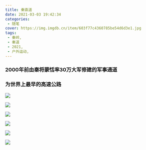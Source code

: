 ```yaml
---
title: 秦直道
date: 2021-03-03 19:42:34
categories:  
 - 随笔
cover: https://img.imgdb.cn/item/603f77c4360785be54d6d3e1.jpg
tags:  
 - 秦岭,
 - 秦道
 - 2021,
 - 户外运动,
---
```


### 2000年前由秦将蒙恬率30万大军修建的军事通道 ###
### 为世界上最早的高速公路 ###
![](https://img.imgdb.cn/item/603f77c4360785be54d6d3e1.jpg)

![](https://img.imgdb.cn/item/603f76f1360785be54d6757a.jpg)

![](https://img.imgdb.cn/item/603f76f1360785be54d67582.jpg)

![](https://img.imgdb.cn/item/603f76f1360785be54d6758a.jpg)

![](https://img.imgdb.cn/item/603f76f1360785be54d67593.jpg)

![](https://img.imgdb.cn/item/603f76f1360785be54d67598.jpg)
